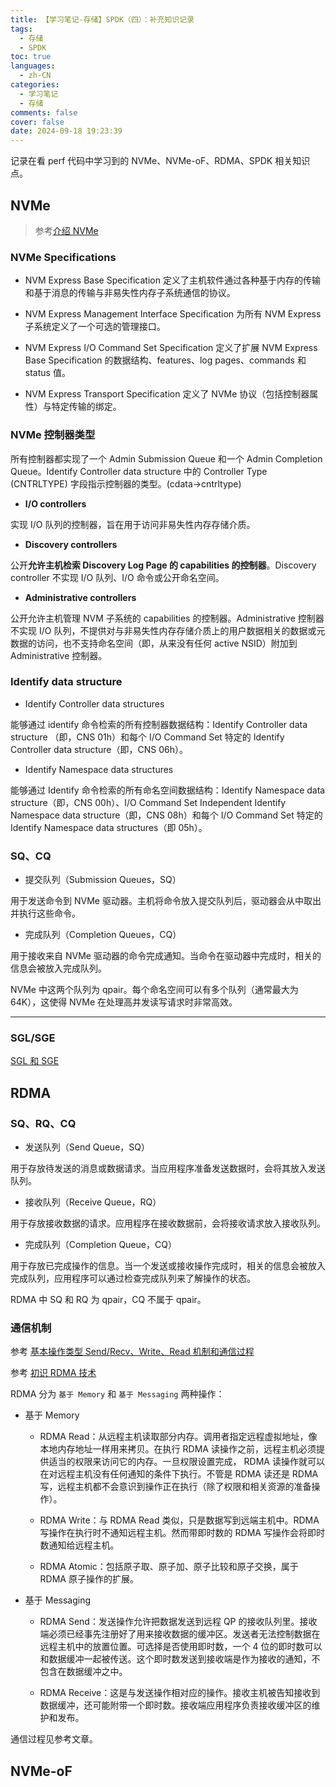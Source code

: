 ```yaml
---
title: 【学习笔记-存储】SPDK（四）：补充知识记录
tags:
  - 存储
  - SPDK
toc: true
languages:
  - zh-CN
categories:
  - 学习笔记
  - 存储
comments: false
cover: false
date: 2024-09-18 19:23:39
---
```


记录在看 perf 代码中学习到的 NVMe、NVMe-oF、RDMA、SPDK 相关知识点。

<!-- more -->

## NVMe

> 参考[介绍 NVMe](https://blog.csdn.net/BGONE/article/details/123467570)

### NVMe Specifications

* NVM Express Base Specification 定义了主机软件通过各种基于内存的传输和基于消息的传输与非易失性内存子系统通信的协议。

* NVM Express Management Interface Specification 为所有 NVM Express 子系统定义了一个可选的管理接口。

* NVM Express I/O Command Set Specification 定义了扩展 NVM Express Base Specification 的数据结构、features、log pages、commands 和 status 值。

* NVM Express Transport Specification 定义了 NVMe 协议（包括控制器属性）与特定传输的绑定。

### NVMe 控制器类型

所有控制器都实现了一个 Admin Submission Queue 和一个 Admin Completion Queue。Identify Controller data structure 中的 Controller Type (CNTRLTYPE) 字段指示控制器的类型。(cdata->cntrltype)

* **I/O controllers**

实现 I/O 队列的控制器，旨在用于访问非易失性内存存储介质。

* **Discovery controllers**

公开**允许主机检索 Discovery Log Page 的 capabilities 的控制器**。Discovery controller 不实现 I/O 队列、I/O 命令或公开命名空间。

* **Administrative controllers**

公开允许主机管理 NVM 子系统的 capabilities 的控制器。Administrative 控制器不实现 I/O 队列，不提供对与非易失性内存存储介质上的用户数据相关的数据或元数据的访问，也不支持命名空间（即，从来没有任何 active NSID）附加到 Administrative 控制器。

### Identify data structure

* Identify Controller data structures

能够通过 identify 命令检索的所有控制器数据结构：Identify Controller data structure （即，CNS 01h）和每个 I/O Command Set 特定的 Identify Controller data structure（即，CNS 06h）。

* Identify Namespace data structures

能够通过 Identify 命令检索的所有命名空间数据结构：Identify Namespace data structure（即，CNS 00h）、I/O Command Set Independent Identify Namespace data structure（即，CNS 08h）和每个 I/O Command Set 特定的 Identify Namespace data structures（即 05h）。

### SQ、CQ

* 提交队列（Submission Queues，SQ）

用于发送命令到 NVMe 驱动器。主机将命令放入提交队列后，驱动器会从中取出并执行这些命令。

* 完成队列（Completion Queues，CQ）

用于接收来自 NVMe 驱动器的命令完成通知。当命令在驱动器中完成时，相关的信息会被放入完成队列。

NVMe 中这两个队列为 qpair。每个命名空间可以有多个队列（通常最大为 64K），这使得 NVMe 在处理高并发读写请求时非常高效。

---

### SGL/SGE

[SGL 和 SGE](https://zhuanlan.zhihu.com/p/55142568)

## RDMA

### SQ、RQ、CQ

* 发送队列（Send Queue，SQ）

用于存放待发送的消息或数据请求。当应用程序准备发送数据时，会将其放入发送队列。

* 接收队列（Receive Queue，RQ）

用于存放接收数据的请求。应用程序在接收数据前，会将接收请求放入接收队列。

* 完成队列（Completion Queue，CQ）

用于存放已完成操作的信息。当一个发送或接收操作完成时，相关的信息会被放入完成队列，应用程序可以通过检查完成队列来了解操作的状态。

RDMA 中 SQ 和 RQ 为 qpair，CQ 不属于 qpair。

### 通信机制

参考 [基本操作类型 Send/Recv、Write、Read 机制和通信过程](https://blog.csdn.net/lianghuaju/article/details/140240461)

参考 [初识 RDMA 技术](https://zhuanlan.zhihu.com/p/649468433)

RDMA 分为 `基于 Memory` 和 `基于 Messaging` 两种操作：

* 基于 Memory

    * RDMA Read：从远程主机读取部分内存。调用者指定远程虚拟地址，像本地内存地址一样用来拷贝。在执行 RDMA 读操作之前，远程主机必须提供适当的权限来访问它的内存。一旦权限设置完成， RDMA 读操作就可以在对远程主机没有任何通知的条件下执行。不管是 RDMA 读还是 RDMA 写，远程主机都不会意识到操作正在执行（除了权限和相关资源的准备操作）。

    * RDMA Write：与 RDMA Read 类似，只是数据写到远端主机中。RDMA 写操作在执行时不通知远程主机。然而带即时数的 RDMA 写操作会将即时数通知给远程主机。

    * RDMA Atomic：包括原子取、原子加、原子比较和原子交换，属于 RDMA 原子操作的扩展。

* 基于 Messaging

    * RDMA Send：发送操作允许把数据发送到远程 QP 的接收队列里。接收端必须已经事先注册好了用来接收数据的缓冲区。发送者无法控制数据在远程主机中的放置位置。可选择是否使用即时数，一个 4 位的即时数可以和数据缓冲一起被传送。这个即时数发送到接收端是作为接收的通知，不包含在数据缓冲之中。
    
    * RDMA Receive：这是与发送操作相对应的操作。接收主机被告知接收到数据缓冲，还可能附带一个即时数。接收端应用程序负责接收缓冲区的维护和发布。

通信过程见参考文章。

## NVMe-oF

### 